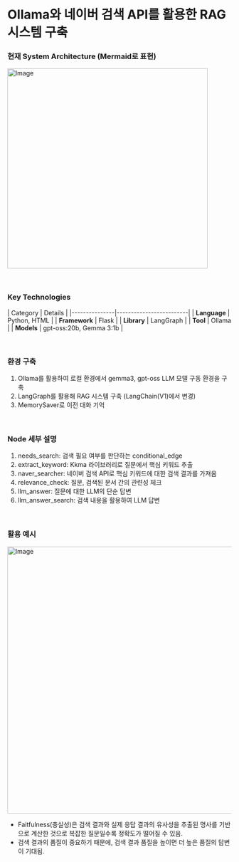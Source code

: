 <h1>Ollama와 네이버 검색 API를 활용한 RAG 시스템 구축</h1>
<h3>현재 System Architecture (Mermaid로 표현)</h3>
<img width="450" alt="Image" src="https://github.com/user-attachments/assets/b205f3e5-66a5-4cb2-adb2-4ea9f1aed38d" />

</br><h3>Key Technologies</h3>
| Category      | Details                 |
|---------------|-------------------------|
| **Language**  | Python, HTML            |
| **Framework** | Flask                   |
| **Library**   | LangGraph               |
| **Tool**      | Ollama                  |
| **Models**    | gpt-oss:20b, Gemma 3:1b    |

</br><h3>환경 구축</h3>
1. Ollama를 활용하여 로컬 환경에서 gemma3, gpt-oss LLM 모델 구동 환경을 구축</br>
2. LangGraph를 활용해 RAG 시스템 구축 (LangChain(V1)에서 변경)
3. MemorySaver로 이전 대화 기억

</br><h3>Node 세부 설명</h3>
1. needs_search: 검색 필요 여부를 판단하는 conditional_edge </br>
2. extract_keyword: Kkma 라이브러리로 질문에서 핵심 키워드 추출 </br>
3. naver_searcher: 네이버 검색 API로 핵심 키워드에 대한 검색 결과를 가져옴 </br>
4. relevance_check: 질문, 검색된 문서 간의 관련성 체크 </br>
5. llm_answer: 질문에 대한 LLM의 단순 답변 </br>
6. llm_answer_search: 검색 내용을 활용하여 LLM 답변 </br>

</br><h3>활용 예시</h3>
<img width="600" alt="Image" src="https://github.com/user-attachments/assets/bdafa570-33de-45a8-af65-7c218d907f72" />
* Faitfulness(충실성)은 검색 결과와 실제 응답 결과의 유사성을 추출된 명사를 기반으로 계산한 것으로 복잡한 질문일수록 정확도가 떨어질 수 있음.
* 검색 결과의 품질이 중요하기 때문에, 검색 결과 품질을 높이면 더 높은 품질의 답변이 기대됨.
